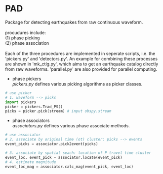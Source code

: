 # PAD

Package for detecting earthquakes from raw continuous waveform. <br>
<br>
procudures include: <br>
(1) phase picking <br>
(2) phase association <br>
<br>
Each of the three procedures are implemented in seperate scripts, i.e. the 'pickers.py' and 'detectors.py'. An example for combining these processes are shown in 'mk_ctlg.py', which aims to get an earthquake catalog directly from raw waveforms. 'parallel.py' are also provided for parallel computing.
<br>
  
* phase pickers  
*pickers.py* defines various picking algorithms as picker classes. 
```python
# use picker
# 1. waveform --> picks
import pickers
picker = pickers.Trad_PS()
picks = picker.pick(stream) # input obspy.stream
```
  
* phase associators  
*associators.py* defines various phase associate methods.
```python
# use associator
# 2. associate by original time (ot) cluster: picks --> events
event_picks = associator.pick2event(picks)
```
```python
# 3. associate by spatial seach: location of P travel time cluster
event_loc, event_pick = associator.locate(event_pick)
# 4. estimate magnitude
event_loc_mag = associator.calc_mag(event_pick, event_loc)
```
